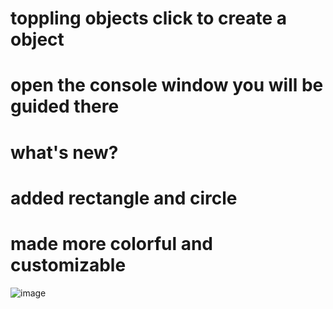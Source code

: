 # toppling objects click to create a object
# open the console window you will be guided there
# what's new?
# added rectangle and circle 
# made more colorful and customizable
![image](https://user-images.githubusercontent.com/96222785/156870333-ad012f95-e775-4785-9506-68a5038e704c.png)

